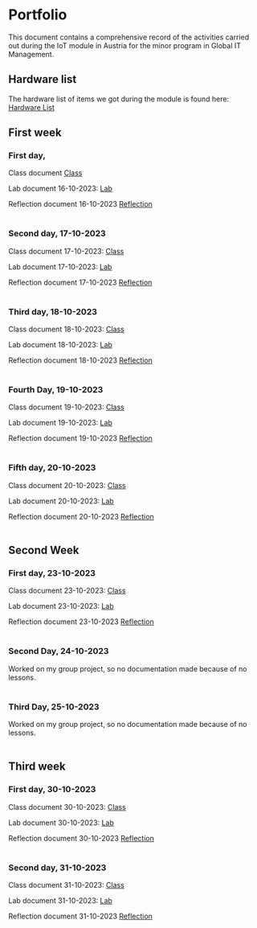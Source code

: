 # Portfolio

This document contains a comprehensive record of the activities carried out during the IoT module in Austria for the minor program in Global IT Management.

## Hardware list
The hardware list of items we got during the module is found here: 
<a href="https://docs.google.com/spreadsheets/d/190sODLejnHVpBGEm2-nC2-qgiPEmNxYNmoZCu8LaDyE/edit?usp=sharing"> Hardware List </a>

## First week
### First day, 
Class document 
<a href="https://github.com/JesperHartsuiker/IoT-module/blob/main/Roan%20Palm/Classes/Day%201.md"> Class </a>

Lab document 16-10-2023:
<a href="https://github.com/JesperHartsuiker/IoT-module/blob/main/Jesper%20Hartsuiker/Lab/16-10-2023.md">Lab </a>

Reflection document 16-10-2023
<a href="https://github.com/JesperHartsuiker/IoT-module/blob/main/Jesper%20Hartsuiker/Reflection/16-10-2023.md">Reflection</a>
<br/><br/>

### Second day, 17-10-2023
Class document 17-10-2023:
<a href="https://github.com/JesperHartsuiker/IoT-module/blob/main/Jesper%20Hartsuiker/Classes/17-10-2023.md"> Class </a>

Lab document 17-10-2023:
<a href="https://github.com/JesperHartsuiker/IoT-module/blob/main/Jesper%20Hartsuiker/Lab/17-10-2023.md">Lab </a>

Reflection document 17-10-2023
<a href="https://github.com/JesperHartsuiker/IoT-module/blob/main/Jesper%20Hartsuiker/Reflection/17-10-2023.md">Reflection</a>
<br/><br/>

### Third day, 18-10-2023
Class document 18-10-2023:
<a href="https://github.com/JesperHartsuiker/IoT-module/blob/main/Jesper%20Hartsuiker/Classes/18-10-2023.md"> Class </a>

Lab document 18-10-2023:
<a href="https://github.com/JesperHartsuiker/IoT-module/blob/main/Jesper%20Hartsuiker/Lab/18-10-2023.md">Lab </a>

Reflection document 18-10-2023
<a href="https://github.com/JesperHartsuiker/IoT-module/blob/main/Jesper%20Hartsuiker/Reflection/18-10-2023.md">Reflection</a>
<br/><br/>

### Fourth Day, 19-10-2023
Class document 19-10-2023:
<a href="https://github.com/JesperHartsuiker/IoT-module/blob/main/Jesper%20Hartsuiker/Classes/19-10-2023.md"> Class </a>

Lab document 19-10-2023:
<a href="https://github.com/JesperHartsuiker/IoT-module/blob/main/Jesper%20Hartsuiker/Lab/19-10-2023.md">Lab </a>

Reflection document 19-10-2023
<a href="https://github.com/JesperHartsuiker/IoT-module/blob/main/Jesper%20Hartsuiker/Reflection/19-10-2023.md">Reflection</a>
<br/><br/>

### Fifth day, 20-10-2023
Class document 20-10-2023:
<a href="https://github.com/JesperHartsuiker/IoT-module/blob/main/Jesper%20Hartsuiker/Classes/20-10-2023.md"> Class </a>

Lab document 20-10-2023:
<a href="https://github.com/JesperHartsuiker/IoT-module/blob/main/Jesper%20Hartsuiker/Lab/20-10-2023.md">Lab </a>

Reflection document 20-10-2023
<a href="https://github.com/JesperHartsuiker/IoT-module/blob/main/Jesper%20Hartsuiker/Reflection/20-10-2023.md">Reflection</a>
<br/><br/>

## Second Week
### First day, 23-10-2023
Class document 23-10-2023:
<a href="https://github.com/JesperHartsuiker/IoT-module/blob/main/Jesper%20Hartsuiker/Classes/23-10-2023.md"> Class </a>

Lab document 23-10-2023:
<a href="https://github.com/JesperHartsuiker/IoT-module/blob/main/Jesper%20Hartsuiker/Lab/23-10-2023.md">Lab </a>

Reflection document 23-10-2023
<a href="https://github.com/JesperHartsuiker/IoT-module/blob/main/Jesper%20Hartsuiker/Reflection/23-10-2023.md">Reflection</a>
<br/><br/>
### Second Day, 24-10-2023
Worked on my group project, so no documentation made because of no lessons.
<br/><br/>
### Third Day, 25-10-2023
Worked on my group project, so no documentation made because of no lessons.
<br/><br/>

## Third week
### First day, 30-10-2023
Class document 30-10-2023:
<a href="https://github.com/JesperHartsuiker/IoT-module/blob/main/Jesper%20Hartsuiker/Classes/30-10-2023.md"> Class </a>

Lab document 30-10-2023:
<a href="https://github.com/JesperHartsuiker/IoT-module/blob/main/Jesper%20Hartsuiker/Lab/30-10-2023.md">Lab </a>

Reflection document 30-10-2023
<a href="https://github.com/JesperHartsuiker/IoT-module/blob/main/Jesper%20Hartsuiker/Reflection/30-10-2023.md">Reflection</a>
<br/><br/>
### Second day, 31-10-2023
Class document 31-10-2023:
<a href="https://github.com/JesperHartsuiker/IoT-module/blob/main/Jesper%20Hartsuiker/Classes/31-10-2023.md"> Class </a>

Lab document 31-10-2023:
<a href="https://github.com/JesperHartsuiker/IoT-module/blob/main/Jesper%20Hartsuiker/Lab/31-10-2023.md">Lab </a>

Reflection document 31-10-2023
<a href="https://github.com/JesperHartsuiker/IoT-module/blob/main/Jesper%20Hartsuiker/Reflection/31-10-2023.md">Reflection</a>
<br/><br/>
